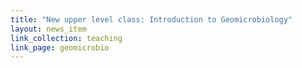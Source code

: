 ```yaml
---
title: "New upper level class: Introduction to Geomicrobiology"
layout: news_item
link_collection: teaching
link_page: geomicrobio
---
```

